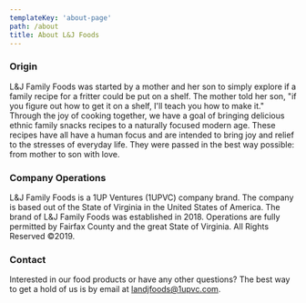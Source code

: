```yaml
---
templateKey: 'about-page'
path: /about
title: About L&J Foods
---
```

### Origin
L&J Family Foods was started by a mother and her son to simply explore if a family recipe for a fritter could be put on a shelf.  The mother told her son, "if you figure out how to get it on a shelf, I'll teach you how to make it." Through the joy of cooking together, we have a goal of bringing delicious ethnic family snacks recipes to a naturally focused modern age.  These recipes have all have a human focus and are intended to bring joy and relief to the stresses of everyday life. They were passed in the best way possible: from mother to son with love. 

### Company Operations
L&J Family Foods is a 1UP Ventures (1UPVC) company brand.  The company is based out of the State of Virginia in the United States of America. The brand of L&J Family Foods was established in 2018.  Operations are fully permitted by Fairfax County and the great State of Virginia.  All Rights Reserved ©2019.

### Contact
Interested in our food products or have any other questions? The best way to get a hold of us is by email at landjfoods@1upvc.com.

